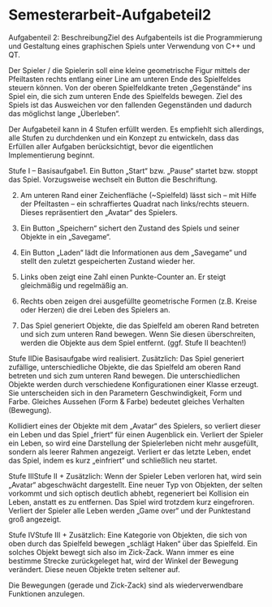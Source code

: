 # Semesterarbeit-Aufgabeteil2
Aufgabenteil 2: BeschreibungZiel des Aufgabenteils ist die Programmierung und Gestaltung eines graphischen Spiels unter Verwendung von C++ und QT. 

Der Spieler / die Spielerin soll eine kleine geometrische Figur mittels der Pfeiltasten rechts entlang einer Line am unteren Ende des Spielfeldes steuern können. Von der oberen Spielfeldkante treten „Gegenstände“ ins Spiel ein, die sich zum unteren Ende des Spielfelds bewegen. Ziel des Spiels ist das Ausweichen vor den fallenden Gegenständen und dadurch das möglichst lange „Überleben“. 

Der Aufgabeteil kann in 4 Stufen erfüllt werden. Es empfiehlt sich allerdings, alle Stufen zu durchdenken und ein Konzept zu entwickeln, dass das Erfüllen aller Aufgaben berücksichtigt, bevor die eigentlichen Implementierung beginnt. 

Stufe I – Basisaufgabe1. Ein Button „Start“ bzw. „Pause“ startet bzw. stoppt das Spiel. Vorzugsweise wechselt ein Button die Beschriftung. 

2. Am unteren Rand einer Zeichenfläche (~Spielfeld) lässt sich – mit Hilfe der Pfeiltasten – ein schraffiertes Quadrat nach links/rechts steuern. Dieses repräsentiert den „Avatar“ des Spielers.

3. Ein Button „Speichern“ sichert den Zustand des Spiels und seiner Objekte in ein „Savegame“.

4. Ein Button „Laden“ lädt die Informationen aus dem „Savegame“ und stellt den zuletzt gespeicherten Zustand wieder her. 

5. Links oben zeigt eine Zahl einen Punkte-Counter an. Er steigt gleichmäßig und regelmäßig an.

6. Rechts oben zeigen drei ausgefüllte geometrische Formen (z.B. Kreise oder Herzen) die drei Leben des Spielers an.

7. Das Spiel generiert Objekte, die das Spielfeld am oberen Rand betreten und sich zum unteren Rand bewegen. Wenn Sie diesen überschreiten, werden die Objekte aus dem Spiel entfernt. (ggf. Stufe II beachten!)

Stufe IIDie Basisaufgabe wird realisiert. Zusätzlich: Das Spiel generiert zufällige, unterschiedliche Objekte, die das Spielfeld am oberen Rand betreten und sich zum unteren Rand bewegen. Die unterschiedlichen Objekte werden durch verschiedene Konfigurationen einer Klasse erzeugt. Sie unterscheiden sich in den Parametern Geschwindigkeit, Form und Farbe. Gleiches Aussehen (Form & Farbe) bedeutet gleiches Verhalten (Bewegung).

Kollidiert eines der Objekte mit dem „Avatar“ des Spielers, so verliert dieser ein Leben und das Spiel „friert“ für einen Augenblick ein. Verliert der Spieler ein Leben, so wird eine Darstellung der Spielerleben nicht mehr ausgefüllt, sondern als leerer Rahmen angezeigt. Verliert er das letzte Leben, endet das Spiel, indem es kurz „einfriert“ und schließlich neu startet. 

Stufe IIIStufe II + Zusätzlich: Wenn der Spieler Leben verloren hat, wird sein „Avatar“ abgeschwächt dargestellt. Eine neuer Typ von Objekten, der selten vorkommt und sich optisch deutlich abhebt, regeneriert bei Kollision ein Leben, anstatt es zu entfernen. Das Spiel wird trotzdem kurz eingefroren. Verliert der Spieler alle Leben werden „Game over“ und der Punktestand groß angezeigt.

Stufe IVStufe III + Zusätzlich: Eine Kategorie von Objekten, die sich von oben durch das Spielfeld bewegen „schlägt Haken“ über das Spielfeld. Ein solches Objekt bewegt sich also im Zick-Zack. Wann immer es eine bestimme Strecke zurückgeleget hat, wird der Winkel der Bewegung verändert. Diese neuen Objekte treten seltener auf.

Die Bewegungen (gerade und Zick-Zack) sind als wiederverwendbare Funktionen anzulegen.
